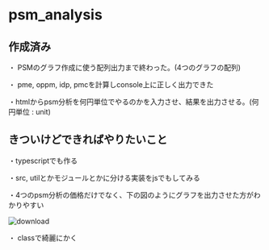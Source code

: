 # psm_analysis

## 作成済み
・ PSMのグラフ作成に使う配列出力まで終わった。(4つのグラフの配列)

・ pme, oppm, idp, pmcを計算しconsole上に正しく出力できた

・htmlからpsm分析を何円単位でやるのかを入力させ、結果を出力させる。(何円単位 : unit)

## きついけどできればやりたいこと
・typescriptでも作る

・src, utilとかモジュールとかに分ける実装をjsでもしてみる

・4つのpsm分析の価格だけでなく、下の図のようにグラフを出力させた方がわかりやすい

![download](https://github.com/Ko-nifuramu/psm_analysis/assets/115874828/55f1e850-684f-4415-879e-634da38a5c5d)

・ classで綺麗にかく
